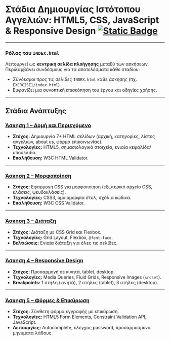 # Στάδια Δημιουργίας Ιστότοπου Αγγελιών: HTML5, CSS, JavaScript & Responsive Design [![Static Badge](https://img.shields.io/badge/English-orange)](README.en.md)

---
### Ρόλος του `INDEX.html`
Λειτουργεί ως **κεντρική σελίδα πλοήγησης** μεταξύ των ασκήσεων. Περιλαμβάνει συνδέσμους για τα αποτελέσματα κάθε σταδίου:  
- Σύνδεσμοι προς τις σελίδες `INDEX.html` κάθε άσκησης (πχ. `EXERCISE1/index.html`).  
- Εμφανίζει μια συνοπτική επισκόπηση του έργου και οδηγίες χρήσης.  

---

## Στάδια Ανάπτυξης

### [Άσκηση 1 – Δομή και Περιεχόμενο](https://github.com/Anthippi/Web-development/tree/main/HTML%20%26%20CSS/EXERCISE1)
- **Στόχος:** Δημιουργία 7+ HTML σελίδων (αρχική, κατηγορίες, λίστες αγγελιών, about us, φόρμα επικοινωνίας).  
- **Τεχνολογίες:** HTML5, σημασιολογικά στοιχεία, ενιαία κεφαλίδα/υποσέλιδο.  
- **Επαλήθευση:** W3C HTML Validator.

---

### [Άσκηση 2 – Μορφοποίηση](https://github.com/Anthippi/Web-development/tree/main/HTML%20%26%20CSS/EXERCISE2)
- **Στόχος:** Εφαρμογή CSS για μορφοποίηση (εξωτερικό αρχείο CSS, κλάσεις, ψευδοκλάσεις).  
- **Τεχνολογίες:** CSS3, ομοιομορφία στυλ, σχόλια κώδικα.  
- **Επαλήθευση:** W3C CSS Validator.

---

### [Άσκηση 3 – Διάταξη](https://github.com/Anthippi/Web-development/tree/main/HTML%20%26%20CSS/EXERCISE3)
- **Στόχος:** Διάταξη με CSS Grid και Flexbox.  
- **Τεχνολογίες:** Grid Layout, Flexbox, `@font-face`.  
- **Βελτιώσεις:** Ενιαία διάταξη για όλες τις σελίδες.

---

### [Άσκηση 4 – Responsive Design](https://github.com/Anthippi/Web-development/tree/main/HTML%20%26%20CSS/EXERCISE4)
- **Στόχος:** Προσαρμογή σε κινητά, tablet, desktop.  
- **Τεχνολογίες:** Media Queries, Fluid Grids, Responsive Images (`srcset`).  
- **Breakpoints:** 1 στήλη (κινητά), 2 στήλες (tablet), 3 στήλες (desktop).

---

### [Άσκηση 5 – Φόρμες & Επικύρωση](https://github.com/Anthippi/Web-development/tree/main/HTML%20%26%20CSS/EXERCISE5)
- **Στόχος:** Σύνθετη φόρμα εγγραφής με επικύρωση.  
- **Τεχνολογίες:** HTML5 Form Elements, Constraint Validation API, JavaScript.  
- **Λειτουργίες:** Autocomplete, έλεγχος password, προσαρμοσμένα μηνύματα λάθους.

